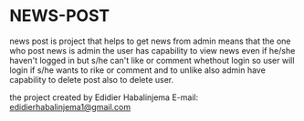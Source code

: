 # NEWS-POST
news post 
is project that helps to get news from admin means that the one who post 
news is admin the user has capability to view news even if he/she haven't 
logged in but s/he can't like or comment whethout login so user will login 
if s/he wants to rike or comment and to unlike also admin have capability 
to delete post also to delete user.



the project created by Edidier Habalinjema E-mail: edidierhabalinjema1@gmail.com
